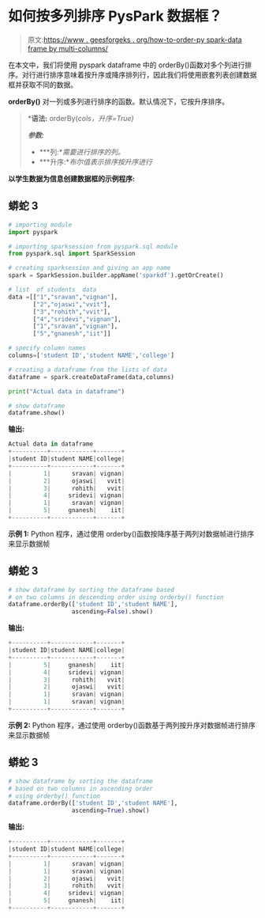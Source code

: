 # 如何按多列排序 PysPark 数据框？

> 原文:[https://www . geesforgeks . org/how-to-order-py spark-data frame by multi-columns/](https://www.geeksforgeeks.org/how-to-order-pyspark-dataframe-by-multiple-columns/)

在本文中，我们将使用 pyspark dataframe 中的 orderBy()函数对多个列进行排序。对行进行排序意味着按升序或降序排列行，因此我们将使用嵌套列表创建数据框并获取不同的数据。

**orderBy()** 对一列或多列进行排序的函数。默认情况下，它按升序排序。

> ***语法:** orderBy(*cols，升序=True)*
> 
> ***参数:***
> 
> *   ***列:**需要进行排序的列。*
> *   ***升序:**布尔值表示排序按升序进行*

**以学生数据为信息创建数据框的示例程序:**

## 蟒蛇 3

```py
# importing module
import pyspark

# importing sparksession from pyspark.sql module
from pyspark.sql import SparkSession

# creating sparksession and giving an app name
spark = SparkSession.builder.appName('sparkdf').getOrCreate()

# list  of students  data 
data =[["1","sravan","vignan"],
       ["2","ojaswi","vvit"],
       ["3","rohith","vvit"],
       ["4","sridevi","vignan"],
       ["1","sravan","vignan"], 
       ["5","gnanesh","iit"]]

# specify column names
columns=['student ID','student NAME','college']

# creating a dataframe from the lists of data
dataframe = spark.createDataFrame(data,columns)

print("Actual data in dataframe")

# show dataframe
dataframe.show()
```

**输出:**

```py
Actual data in dataframe
+----------+------------+-------+
|student ID|student NAME|college|
+----------+------------+-------+
|         1|      sravan| vignan|
|         2|      ojaswi|   vvit|
|         3|      rohith|   vvit|
|         4|     sridevi| vignan|
|         1|      sravan| vignan|
|         5|     gnanesh|    iit|
+----------+------------+-------+
```

**示例 1:** Python 程序，通过使用 orderby()函数按降序基于两列对数据帧进行排序来显示数据帧

## 蟒蛇 3

```py
# show dataframe by sorting the dataframe based
# on two columns in descending order using orderby() function
dataframe.orderBy(['student ID','student NAME'],
                  ascending=False).show()
```

**输出:**

```py
+----------+------------+-------+
|student ID|student NAME|college|
+----------+------------+-------+
|         5|     gnanesh|    iit|
|         4|     sridevi| vignan|
|         3|      rohith|   vvit|
|         2|      ojaswi|   vvit|
|         1|      sravan| vignan|
|         1|      sravan| vignan|
+----------+------------+-------+
```

**示例 2:** Python 程序，通过使用 orderby()函数基于两列按升序对数据帧进行排序来显示数据帧

## 蟒蛇 3

```py
# show dataframe by sorting the dataframe
# based on two columns in ascending order
# using orderby() function
dataframe.orderBy(['student ID','student NAME'],
                  ascending=True).show()
```

**输出:**

```py
+----------+------------+-------+
|student ID|student NAME|college|
+----------+------------+-------+
|         1|      sravan| vignan|
|         1|      sravan| vignan|
|         2|      ojaswi|   vvit|
|         3|      rohith|   vvit|
|         4|     sridevi| vignan|
|         5|     gnanesh|    iit|
+----------+------------+-------+
```